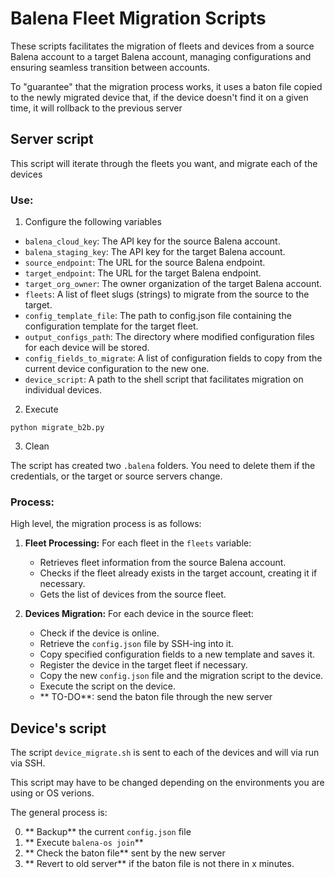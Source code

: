 # Balena Fleet Migration Scripts

These scripts facilitates the migration of fleets and devices from a source Balena account to a target Balena account, managing configurations and ensuring seamless transition between accounts.

To "guarantee" that the migration process works, it uses a baton file copied to the newly migrated device that, if the device doesn't find it on a given time, it will rollback to the previous server

## Server script

This script will iterate through the fleets you want, and migrate each of the devices



### Use:

1. Configure the following variables

- `balena_cloud_key`: The API key for the source Balena account.
- `balena_staging_key`: The API key for the target Balena account.
- `source_endpoint`: The URL for the source Balena endpoint.
- `target_endpoint`: The URL for the target Balena endpoint.
- `target_org_owner`: The owner organization of the target Balena account.
- `fleets`: A list of fleet slugs (strings) to migrate from the source to the target.
- `config_template_file`: The path to config.json file containing the configuration template for the target fleet.
- `output_configs_path`: The directory where modified configuration files for each device will be stored.
- `config_fields_to_migrate`: A list of configuration fields to copy from the current device configuration to the new one.
- `device_script`: A path to the shell script that facilitates migration on individual devices.

2. Execute

`python migrate_b2b.py`

3. Clean

The script has created two `.balena` folders. You need to delete them if the credentials, or the target or source servers change.


### Process:

High level, the migration process is as follows:

1. **Fleet Processing:** For each fleet in the `fleets` variable:

   - Retrieves fleet information from the source Balena account.
   - Checks if the fleet already exists in the target account, creating it if necessary.
   - Gets the list of devices from the source fleet.

2. **Devices Migration:** For each device in the source fleet:

   - Check if the device is online.
   - Retrieve the `config.json` file by SSH-ing into it.
   - Copy specified configuration fields to a new template and saves it.
   - Register the device in the target fleet if necessary.
   - Copy the new `config.json` file and the migration script to the device.
   - Execute the script on the device.
   - ** TO-DO**: send the baton file through the new server

## Device's script

The script `device_migrate.sh` is sent to each of the devices and will via run via SSH.

This script may have to be changed depending on the environments you are using or OS verions.

The general process is:

0. ** Backup** the current `config.json` file
1. ** Execute `balena-os join`** 
2. ** Check the baton file** sent by the new server
3. ** Revert to old server** if the baton file is not there in x minutes.

